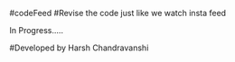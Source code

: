 #codeFeed
#Revise the code just like we watch insta feed

In Progress.....

#Developed by Harsh Chandravanshi
